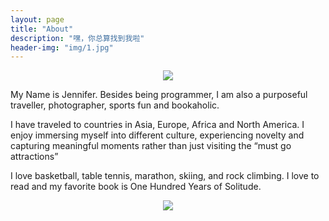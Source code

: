 ```yaml
---
layout: page
title: "About"
description: "嘿，你总算找到我啦"
header-img: "img/1.jpg"
---
```


<center>
<p><img src="{{/images/self.jpg}}">
</center>
My Name is Jennifer. Besides being programmer, I am also a purposeful traveller, photographer, sports fun and bookaholic.

I have traveled to countries in Asia, Europe, Africa and North America. I enjoy immersing myself into different culture, experiencing novelty and capturing meaningful moments rather than just visiting the “must go attractions”

I love basketball, table tennis, marathon, skiing, and rock climbing. 
I love to read and my favorite book is One Hundred Years of Solitude.


<center>
    <p><img src="http://dreamofbook.qiniudn.com/hacker.png" align="center"></p>
</center>
